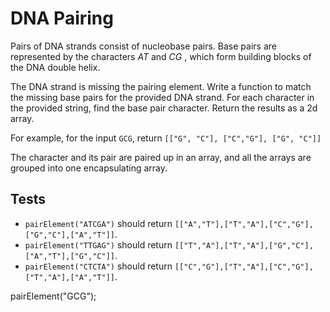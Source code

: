 # DNA Pairing

Pairs of DNA strands consist of nucleobase pairs. Base pairs are represented by the characters *AT* and  *CG* , which form building blocks of the DNA double helix.

The DNA strand is missing the pairing element. Write a function to match the missing base pairs for the provided DNA strand. For each character in the provided string, find the base pair character. Return the results as a 2d array.

For example, for the input `GCG`, return `[["G", "C"], ["C","G"], ["G", "C"]]`

The character and its pair are paired up in an array, and all the arrays are grouped into one encapsulating array.

## Tests

* `pairElement("ATCGA")` should return `[["A","T"],["T","A"],["C","G"],["G","C"],["A","T"]]`.
* `pairElement("TTGAG")` should return `[["T","A"],["T","A"],["G","C"],["A","T"],["G","C"]]`.
* `pairElement("CTCTA")` should return `[["C","G"],["T","A"],["C","G"],["T","A"],["A","T"]]`.


pairElement("GCG");
